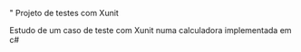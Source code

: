 " Projeto de testes com Xunit

Estudo de um caso de teste com Xunit
numa calculadora implementada em c#
